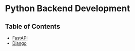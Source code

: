 # Python Backend Development

## Table of Contents

- [FastAPI](fastapi/README.md)
- [Django](django/README.md)